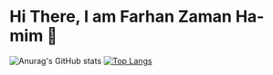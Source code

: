 # Hi There, I am Farhan Zaman Ha-mim 👋
![Anurag's GitHub stats](https://github-readme-stats.vercel.app/api?username=FarhanHamim&theme=vue-dark=true)
[![Top Langs](https://github-readme-stats.vercel.app/api/top-langs/?username=FarhanHamim&layout=compact)](https://github.com/anuraghazra/github-readme-stats)
